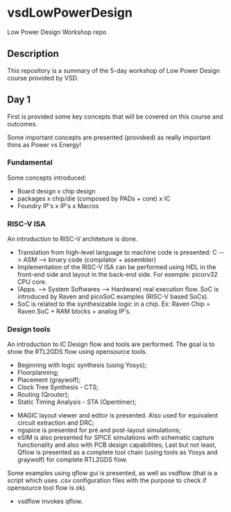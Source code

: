 # vsdLowPowerDesign

Low Power Design Workshop repo

## Description
This repository is a summary of the 5-day workshop of Low Power Design course provided by VSD.

## Day 1

First is provided some key concepts that will be covered on this course and outcomes.

Some important concepts are presented (provoked) as really important thins as Power vs Energy!


### Fundamental
Some concepts introduced:
- Board design x chip design
- packages x chip/die (composed by PADs + core) x IC
- Foundry IP's x IP's x Macros

### RISC-V ISA
An introduction to RISC-V architeture is done.
- Translation from high-level language to machine code is presented: C --> ASM --> binary code (compilator + assembler)
- Implementation of the RISC-V ISA can be performed using HDL in the front-end side and layout in the back-end side. For exemple: picorv32 CPU core.
- (Apps. --> System Softwares --> Hardware) real execution flow.
SoC is introduced by Raven and picoSoC examples (RISC-V based SoCs).
- SoC is related to the synthesizable logic in a chip. Ex: Raven Chip = Raven SoC + RAM blocks + analog IP's.

### Design tools
An introduction to IC Design flow and tools are performed. The goal is to show the RTL2GDS flow using opensource tools.
- Beginning with logic synthesis (using Yosys);
- Floorplanning;
- Placement (graywolf);
- Clock Tree Synthesis - CTS;
- Routing (Qrouter);
- Static Timing Analysis - STA (Opentimer);
* MAGIC layout viewer and editor is presented. Also used for equivalent circuit extraction and DRC;
* ngspice is presented for pré and post-layout simulations;
* eSIM is also presented for SPICE simulations with schematic capture functionality and also with PCB design capabilities;
Last but not least, Qflow is presented as a complete tool chain (using tools as Yosys and graywolf) for complete RTL2GDS flow.

Some examples using qflow gui is presented, as well as vsdflow (that is a script which uses .csv configuration files with the purpose to check if opensource tool flow is ok).
- vsdflow invokes qflow.

